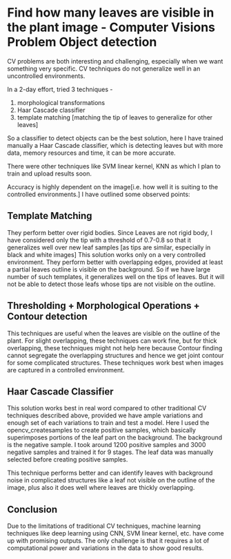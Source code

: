 # Find how many leaves are visible in the plant image - Computer Visions Problem Object detection 

CV problems are both interesting and challenging, especially when we want something very specific. CV techniques do not generalize well in an uncontrolled environments.

In a 2-day effort, tried 3 techniques - 
1) morphological transformations
2) Haar Cascade classifier
3) template matching [matching the tip of leaves to generalize for other leaves]

So a classifier to detect objects can be the best solution, here I have trained manually a Haar Cascade classifier, which is detecting leaves but with more data, memory resources  and time, it can be more accurate.

There were other techniques like SVM linear kernel, KNN as which I plan to train and upload results soon.

Accuracy is highly dependent on the image[i.e. how well it is suiting to the controlled environments.]  I have outlined some observed points:

Template Matching
-----------------------
They perform better over rigid bodies. Since Leaves are not rigid body, I have considered only the tip with a threshold of 0.7-0.8 so that it generalizes well over new leaf samples [as tips are similar, especially in black and white images]
This solution works only on a very controlled environment. They perform better with overlapping edges, provided at least a partial leaves outline is visible on the background.
So if we have large number of such templates, it generalizes well on the tips of leaves.
But it will not be able to detect those leafs whose tips are not visible on the outline.


Thresholding + Morphological Operations + Contour detection
-------------------------------------------------------------------------------------------
This techniques are useful when the leaves are visible on the outline of the plant.
For slight overlapping, these techniques can work fine, but for thick overlapping, these techniques might not help here because Contour finding cannot segregate the overlapping structures and hence we get joint contour for some complicated structures.
These techniques work best when images are captured in a controlled environment.


Haar Cascade Classifier
-------------------------
This solution works best in real word compared to other traditional CV techniques described above, provided we have ample variations and enough set of each variations to train and test a model.
Here I used the opencv_createsamples to create positive samples, which basically superimposes portions of the leaf part on the background. The background is the negative sample. I took around 1200 positive samples and 3000 negative samples and trained it for 9 stages. The leaf data was manually selected before creating positive samples.

This technique performs better and can identify leaves with background noise in complicated structures like a leaf not visible on the outline of the image, plus also it does well where leaves are thickly overlapping.

Conclusion
------------------
Due to the limitations of traditional CV techniques, machine learning techniques like deep learning using CNN, SVM linear kernel, etc. have come up with promising outputs. The only challenge is that it requires a lot of computational power and variations in the data to show good results.
